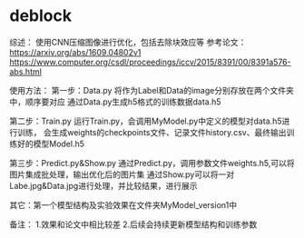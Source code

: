# deblock

综述：
使用CNN压缩图像进行优化，包括去除块效应等
参考论文：https://arxiv.org/abs/1609.04802v1
https://www.computer.org/csdl/proceedings/iccv/2015/8391/00/8391a576-abs.html


使用方法：
第一步：Data.py
将作为Label和Data的image分别存放在两个文件夹中，顺序要对应
通过Data.py生成h5格式的训练数据data.h5

第二步：Train.py
运行Train.py，会调用MyModel.py中定义的模型对data.h5进行训练，
会生成weights的checkpoints文件、记录文件history.csv、最终输出训练好的模型Model.h5

第三步：Predict.py&Show.py
通过Predict.py，调用参数文件weights.h5,可以将图片集成批处理，输出优化后的图片集
通过Show.py可以将一对Labe.jpg&Data.jpg进行处理，并比较结果，进行展示

其它：第一个模型结构及实验效果在文件夹MyModel_version1中

备注：
1.效果和论文中相比较差
2.后续会持续更新模型结构和训练参数
